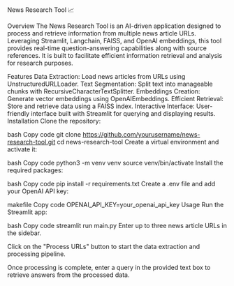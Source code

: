 News Research Tool 📈

Overview
The News Research Tool is an AI-driven application designed to process and retrieve information from multiple news article URLs. Leveraging Streamlit, Langchain, FAISS, and OpenAI embeddings, this tool provides real-time question-answering capabilities along with source references. It is built to facilitate efficient information retrieval and analysis for research purposes.

Features
Data Extraction: Load news articles from URLs using UnstructuredURLLoader.
Text Segmentation: Split text into manageable chunks with RecursiveCharacterTextSplitter.
Embeddings Creation: Generate vector embeddings using OpenAIEmbeddings.
Efficient Retrieval: Store and retrieve data using a FAISS index.
Interactive Interface: User-friendly interface built with Streamlit for querying and displaying results.
Installation
Clone the repository:

bash
Copy code
git clone https://github.com/yourusername/news-research-tool.git
cd news-research-tool
Create a virtual environment and activate it:

bash
Copy code
python3 -m venv venv
source venv/bin/activate
Install the required packages:

bash
Copy code
pip install -r requirements.txt
Create a .env file and add your OpenAI API key:

makefile
Copy code
OPENAI_API_KEY=your_openai_api_key
Usage
Run the Streamlit app:

bash
Copy code
streamlit run main.py
Enter up to three news article URLs in the sidebar.

Click on the "Process URLs" button to start the data extraction and processing pipeline.

Once processing is complete, enter a query in the provided text box to retrieve answers from the processed data.
